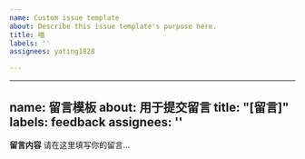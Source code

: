```yaml
---
name: Custom issue template
about: Describe this issue template's purpose here.
title: 喵
labels: ''
assignees: yating1828

---
```


---
name: 留言模板
about: 用于提交留言
title: "[留言]"
labels: feedback
assignees: ''
---

**留言内容**
请在这里填写你的留言...
